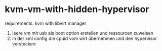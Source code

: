 # kvm-vm-with-hidden-hypervisor

requirements: kvm with libvirt manager

1. leere vm mit usb als boot option erstellen und ressourcen zuweisen
2. in der xml config die cpuid vom wirt übernehmen und den hypervisor verstecken:
    <features>
        <acpi/>
        <apic/>
        <kvm>
          <hidden state="on"/>
        </kvm>
        <vmport state="off"/>
      </features>
      <cpu mode="host-model" check="partial">
        <feature policy="disable" name="hypervisor"/>
      </cpu>
